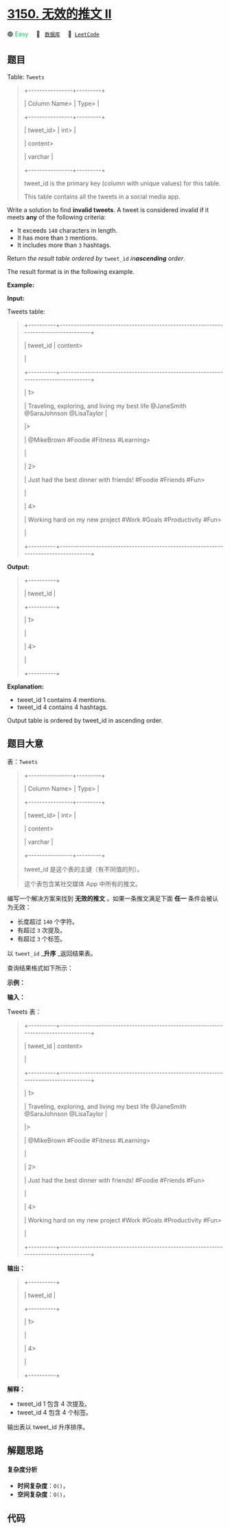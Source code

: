 # [3150. 无效的推文 II](https://leetcode.com/problems/invalid-tweets-ii)

🟢 <font color=#15bd66>Easy</font>&emsp; 🔖&ensp; [`数据库`](/tag/database.md)&emsp; 🔗&ensp;[`LeetCode`](https://leetcode.com/problems/invalid-tweets-ii)

## 题目

Table: `Tweets`

> 
> 
> 
> 
> 
> +----------------+---------+
> 
> | Column Name> 
> | Type> 
> |
> 
> +----------------+---------+
> 
> | tweet_id> 
>    | int> 
>  |
> 
> | content> 
> > 
> | varchar |
> 
> +----------------+---------+
> 
> tweet_id is the primary key (column with unique values) for this table.
> 
> This table contains all the tweets in a social media app.
> 
> 

Write a solution to find **invalid tweets**. A tweet is considered invalid if
it meets **any** of the following criteria:

  * It exceeds `140` characters in length.
  * It has more than `3` mentions.
  * It includes more than `3` hashtags.

Return _the result table ordered by_ `tweet_id` _in**ascending** order_.

The result format is in the following example.



**Example:**

**Input:**

Tweets table:

> 
> 
> 
> 
> 
>   +----------+-----------------------------------------------------------------------------------+
> 
>   | tweet_id | content> 
> > 
> > 
> > 
> > 
> > 
> > 
> > 
> > 
> > 
> > 
> > 
> > 
> > 
> > 
> > 
> > 
> > 
>    |
> 
>   +----------+-----------------------------------------------------------------------------------+
> 
>   | 1> 
> > 
> | Traveling, exploring, and living my best life @JaneSmith @SaraJohnson @LisaTaylor |
> 
>   |> 
> > 
>   | @MikeBrown #Foodie #Fitness #Learning> 
> > 
> > 
> > 
> > 
> > 
> > 
> > 
> > 
> > 
> > 
>  | 
> 
>   | 2> 
> > 
> | Just had the best dinner with friends! #Foodie #Friends #Fun> 
> > 
> > 
> > 
> > 
>   |
> 
>   | 4> 
> > 
> | Working hard on my new project #Work #Goals #Productivity #Fun> 
> > 
> > 
> > 
> > 
> |
> 
>   +----------+-----------------------------------------------------------------------------------+
> 
>   

**Output:**

> 
> 
> 
> 
> 
>   +----------+
> 
>   | tweet_id |
> 
>   +----------+
> 
>   | 1> 
> > 
> |
> 
>   | 4> 
> > 
> |
> 
>   +----------+
> 
>   

**Explanation:**

  * tweet_id 1 contains 4 mentions.
  * tweet_id 4 contains 4 hashtags.

Output table is ordered by tweet_id in ascending order.


## 题目大意

表：`Tweets`

> 
> 
> 
> 
> 
> +----------------+---------+
> 
> | Column Name> 
> | Type> 
> |
> 
> +----------------+---------+
> 
> | tweet_id> 
>    | int> 
>  |
> 
> | content> 
> > 
> | varchar |
> 
> +----------------+---------+
> 
> tweet_id 是这个表的主键（有不同值的列）。
> 
> 这个表包含某社交媒体 App 中所有的推文。

编写一个解决方案来找到 **无效的推文** 。如果一条推文满足下面 **任一**  条件会被认为无效：

  * 长度超过 `140` 个字符。
  * 有超过 `3` 次提及。
  * 有超过 `3` 个标签。

以 `tweet_id` _**升序**  _返回结果表。

查询结果格式如下所示：



**示例：**

**输入：**

Tweets 表：

> 
> 
> 
> 
> 
>   +----------+-----------------------------------------------------------------------------------+
> 
>   | tweet_id | content> 
> > 
> > 
> > 
> > 
> > 
> > 
> > 
> > 
> > 
> > 
> > 
> > 
> > 
> > 
> > 
> > 
> > 
>    |
> 
>   +----------+-----------------------------------------------------------------------------------+
> 
>   | 1> 
> > 
> | Traveling, exploring, and living my best life @JaneSmith @SaraJohnson @LisaTaylor |
> 
>   |> 
> > 
>   | @MikeBrown #Foodie #Fitness #Learning> 
> > 
> > 
> > 
> > 
> > 
> > 
> > 
> > 
> > 
> > 
>  | 
> 
>   | 2> 
> > 
> | Just had the best dinner with friends! #Foodie #Friends #Fun> 
> > 
> > 
> > 
> > 
>   |
> 
>   | 4> 
> > 
> | Working hard on my new project #Work #Goals #Productivity #Fun> 
> > 
> > 
> > 
> > 
> |
> 
>   +----------+-----------------------------------------------------------------------------------+
> 
>   

**输出：**

> 
> 
> 
> 
> 
>   +----------+
> 
>   | tweet_id |
> 
>   +----------+
> 
>   | 1> 
> > 
> |
> 
>   | 4> 
> > 
> |
> 
>   +----------+
> 
>   

**解释：**

  * tweet_id 1 包含 4 次提及。
  * tweet_id 4 包含 4 个标签。

输出表以 tweet_id 升序排序。


## 解题思路

#### 复杂度分析

- **时间复杂度**：`O()`，
- **空间复杂度**：`O()`，

## 代码

```javascript

```